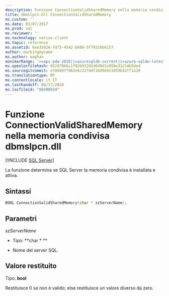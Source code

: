 ```yaml
---
description: Funzione ConnectionValidSharedMemory nella memoria condivisa dbmslpcn.dll
title: dbmslpcn.dll ConnectionValidSharedMemory
ms.custom: ''
ms.date: 03/07/2017
ms.prod: sql
ms.reviewer: ''
ms.technology: native-client
ms.topic: reference
ms.assetid: 6ae35826-7d75-4542-b686-5f79316b6157
author: markingmyname
ms.author: maghan
monikerRange: '>=aps-pdw-2016||=azuresqldb-current||=azure-sqldw-latest||>=sql-server-2016||=sqlallproducts-allversions||>=sql-server-linux-2017||=azuresqldb-mi-current'
ms.openlocfilehash: 02247866c1f83693202d649d1c05be31214b5ded
ms.sourcegitcommit: e700497f962e4c2274df16d9e651059b42ff1a10
ms.translationtype: MT
ms.contentlocale: it-IT
ms.lasthandoff: 08/17/2020
ms.locfileid: "88498934"
---
```

# <a name="connectionvalidsharedmemory-function-in-dbmslpcndll-shared-memory"></a>Funzione ConnectionValidSharedMemory nella memoria condivisa dbmslpcn.dll
[!INCLUDE [SQL Server](../../../includes/applies-to-version/sql-asdb-asdbmi-asa-pdw.md)]

  La funzione determina se SQL Server la memoria condivisa è installata e attiva.  
  
## <a name="syntax"></a>Sintassi  
  
```cpp  
BOOL ConnectionValidSharedMemory(char * szServerName);  
```  
  
## <a name="parameters"></a>Parametri  
 *szServerName*  
  
-   Tipo: **char \* **  
  
-   Nome del server SQL.  
  
## <a name="return-value"></a>Valore restituito  
 Tipo: **bool**  
  
 Restituisce 0 se non è valido; else restituisce un valore diverso da zero.  
  
  
